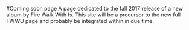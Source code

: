 #Coming soon page
A page dedicated to the fall 2017 release of a new album by Fire Walk With Is. This site will be a precursor to the new full FWWU page and probably be integrated within in due time. 

